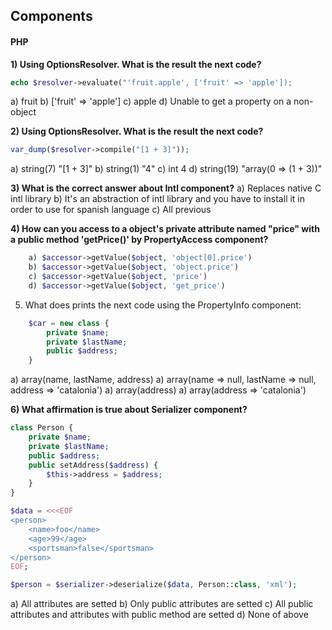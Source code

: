 ## Components 

#### PHP
**1) Using OptionsResolver. What is the result the next code?** 
```php
echo $resolver->evaluate("'fruit.apple', ['fruit' => 'apple']);
```
a) fruit
b) ['fruit' => 'apple']
c) apple
d) Unable to get a property on a non-object
    
**2) Using OptionsResolver. What is the result the next code?** 
```php
var_dump($resolver->compile("[1 + 3]"));
```
a) string(7) "[1 + 3]"
b) string(1) "4"
c) int 4
d) string(19) "array(0 => (1 + 3))"

**3) What is the correct answer about Intl component?**
        a) Replaces native C intl library
        b) It's an abstraction of intl library and you have to install it in order to use for spanish language
        c) All previous
 
 **4) How can you access to a object's private attribute named "price" with a public method 'getPrice()' by PropertyAccess component?**
```php
    a) $accessor->getValue($object, 'object[0].price')
    b) $accessor->getValue($object, 'object.price')
    c) $accessor->getValue($object, 'price')
    d) $accessor->getValue($object, 'get_price')
```

5) What does prints the next code using the PropertyInfo component:
```php
	$car = new class {
	    private $name;
	    private $lastName;
	    public $address;
	}
```
a) array(name, lastName, address)
a) array(name => null, lastName => null, address => 'catalonia')
a) array(address)
a) array(address => 'catalonia')

**6) What affirmation is true about Serializer component?**
```php
class Person {
	private $name;
	private $lastName;
	public $address;
	public setAddress($address) {
	    $this->address = $address;
	}
}

$data = <<<EOF
<person>
    <name>foo</name>
    <age>99</age>
    <sportsman>false</sportsman>
</person>
EOF;

$person = $serializer->deserialize($data, Person::class, 'xml');
```
a) All attributes are setted
b) Only public attributes are setted
c) All public attributes and attributes with public method are setted
d) None of above